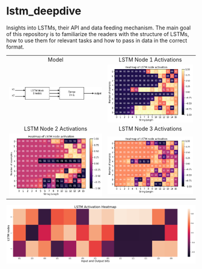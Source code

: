 # lstm_deepdive
Insights into LSTMs, their API and data feeding mechanism. The main goal of this repository is to familiarize the  readers with the structure of LSTMs, how to use them for relevant tasks and how to pass in data in the correct format.

| | |
| :-----------: | :-----------: |
| Model | LSTM Node 1 Activations |
| ![LSTM%20bnary%20addition](https://raw.githubusercontent.com/InFoCusp/ui_resources/master/lstm_deepdive_images/binadd_model.png)| ![LSTM%20bnary%20addition](https://raw.githubusercontent.com/InFoCusp/ui_resources/master/lstm_deepdive_images/lstmadd1.png)|
| LSTM Node 2 Activations |  LSTM Node 3 Activations |
|![LSTM%20binry%20addition](https://raw.githubusercontent.com/InFoCusp/ui_resources/master/lstm_deepdive_images/lstmadd2.png) | ![LSTM%20binary%20addition](https://raw.githubusercontent.com/InFoCusp/ui_resources/master/lstm_deepdive_images/lstmadd3.png)| 

![LSTM%20binary%20aition](https://raw.githubusercontent.com/InFoCusp/ui_resources/master/lstm_deepdive_images/lstm_activations.png)
